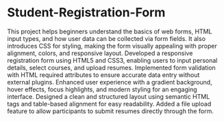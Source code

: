 # Student-Registration-Form
This project helps beginners understand the basics of web forms, HTML input types, and how user data can be collected via form fields. It also introduces CSS for styling, making the form visually appealing with proper alignment, colors, and responsive layout.
Developed a responsive registration form using HTML5 and CSS3, enabling users to input personal details, select courses, and upload resumes.
Implemented form validation with HTML required attributes to ensure accurate data entry without external plugins.
Enhanced user experience with a gradient background, hover effects, focus highlights, and modern styling for an engaging interface.
Designed a clean and structured layout using semantic HTML tags and table-based alignment for easy readability.
Added a file upload feature to allow participants to submit resumes directly through the form.

